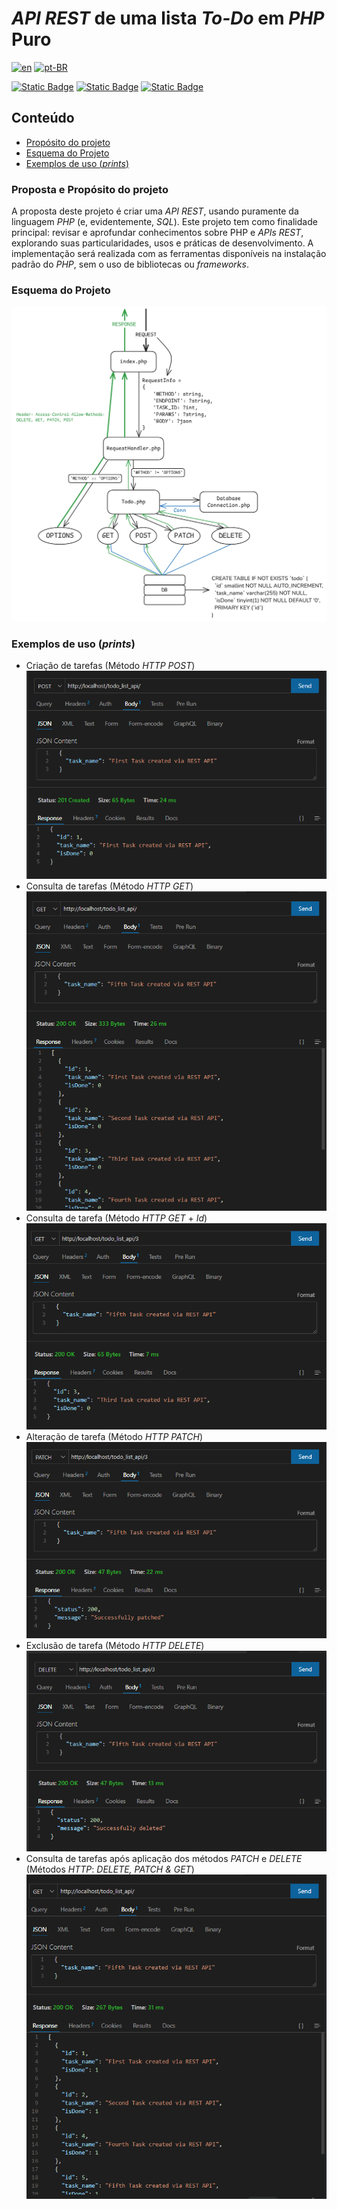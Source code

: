 # _API REST_ de uma lista _To-Do_ em _PHP_ Puro

[![en](https://img.shields.io/badge/lang-en-red.svg)](README.md)
[![pt-BR](https://img.shields.io/badge/lang-pt--BR-green.svg)](README.pt-BR.md)

[![Static Badge](https://img.shields.io/badge/apache-2.4.59-red?logo=apache)](https://apache.org/)
[![Static Badge](https://img.shields.io/badge/mysql-8.3.0-cyan?logo=mysql)](https://www.mysql.com/)
[![Static Badge](https://img.shields.io/badge/php-8.2.18-blue?logo=php)](https://www.php.net/)

## Conteúdo

-   [Propósito do projeto](#propósito-do-projeto)
-   [Esquema do Projeto](#esquema-do-projeto)
-   [Exemplos de uso (_prints_)](#exemplos-de-uso-prints)

### Proposta e Propósito do projeto

A proposta deste projeto é criar uma _API REST_, usando puramente da linguagem _PHP_ (e, evidentemente, _SQL_). Este projeto tem como finalidade principal: revisar e aprofundar conhecimentos sobre PHP e _APIs REST_, explorando suas particularidades, usos e práticas de desenvolvimento. A implementação será realizada com as ferramentas disponíveis na instalação padrão do _PHP_, sem o uso de bibliotecas ou _frameworks_.

### Esquema do Projeto

<img src="docs/backend_doc.jpg" alt="Esquema do Projeto" title="Esquema do Projeto">

### Exemplos de uso (_prints_)

-   Criação de tarefas (Método _HTTP POST_)
    <img src="docs/POST_task.png" alt="Criação de uma nova tarefa" title="Criação de uma nova tarefa">
-   Consulta de tarefas (Método _HTTP GET_)
    <img src="docs/GET_taskS.png" alt="Consulta de todas as tarefas registradas" title="Consulta de todas as tarefas registradas">
-   Consulta de tarefa (Método _HTTP GET_ + _Id_)
    <img src="docs/GET_task.png" alt="Consulta de uma tarefa específica" title="Consulta de uma tarefa específica">
-   Alteração de tarefa (Método _HTTP PATCH_)
    <img src="docs/TOGGLE_task_isDone.png" alt="Alteração do campo 'isDone' de uma tarefa específica" title="Alteração do campo 'isDone' de uma tarefa específica">
-   Exclusão de tarefa (Método _HTTP DELETE_)
    <img src="docs/DELETE_task.png" alt="Alteração do campo 'isDone' de uma tarefa específica" title="Alteração do campo 'isDone' de uma tarefa específica">
-   Consulta de tarefas após aplicação dos métodos _PATCH_ e _DELETE_ (Métodos _HTTP_: _DELETE, PATCH & GET_)
    <img src="docs/GET_taskS_after_patch_and_delete.png" alt="Consulta de todas as tarefas registradas" title="Consulta de todas as tarefas registradas">
